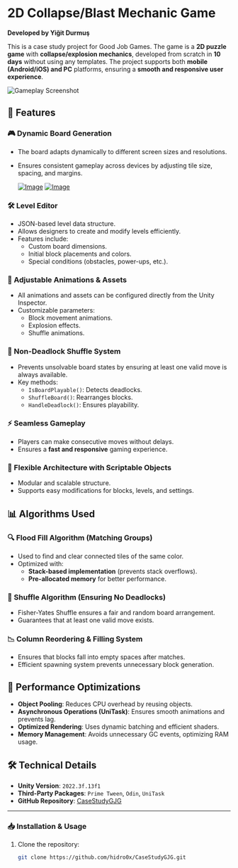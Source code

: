 # 2D Collapse/Blast Mechanic Game

**Developed by Yiğit Durmuş**  

This is a case study project for Good Job Games. The game is a **2D puzzle game** with **collapse/explosion mechanics**, developed from scratch in **10 days** without using any templates. The project supports both **mobile (Android/iOS) and PC** platforms, ensuring a **smooth and responsive user experience**.

![Gameplay Screenshot](https://youtu.be/1lrz9vP1lGY)

## 📌 Features

### 🎮 Dynamic Board Generation  
- The board adapts dynamically to different screen sizes and resolutions.  
- Ensures consistent gameplay across devices by adjusting tile size, spacing, and margins.

  [![Image](https://i.hizliresim.com/gee15nt.jpg)](https://hizliresim.com/gee15nt)
  [![Image](https://i.hizliresim.com/7ky06ht.jpg)](https://hizliresim.com/7ky06ht)

### 🛠️ Level Editor  
- JSON-based level data structure.  
- Allows designers to create and modify levels efficiently.  
- Features include:
  - Custom board dimensions.
  - Initial block placements and colors.
  - Special conditions (obstacles, power-ups, etc.).  

### 🎨 Adjustable Animations & Assets  
- All animations and assets can be configured directly from the Unity Inspector.  
- Customizable parameters:
  - Block movement animations.
  - Explosion effects.
  - Shuffle animations.  

### 🔄 Non-Deadlock Shuffle System  
- Prevents unsolvable board states by ensuring at least one valid move is always available.  
- Key methods:
  - `IsBoardPlayable()`: Detects deadlocks.
  - `ShuffleBoard()`: Rearranges blocks.
  - `HandleDeadlock()`: Ensures playability.  

### ⚡ Seamless Gameplay  
- Players can make consecutive moves without delays.  
- Ensures a **fast and responsive** gaming experience.  

### 🔧 Flexible Architecture with Scriptable Objects  
- Modular and scalable structure.  
- Supports easy modifications for blocks, levels, and settings.  

## 📊 Algorithms Used

### 🔍 Flood Fill Algorithm (Matching Groups)  
- Used to find and clear connected tiles of the same color.  
- Optimized with:
  - **Stack-based implementation** (prevents stack overflows).  
  - **Pre-allocated memory** for better performance.  

### 🔀 Shuffle Algorithm (Ensuring No Deadlocks)  
- Fisher-Yates Shuffle ensures a fair and random board arrangement.  
- Guarantees that at least one valid move exists.  

### 📉 Column Reordering & Filling System  
- Ensures that blocks fall into empty spaces after matches.  
- Efficient spawning system prevents unnecessary block generation.  

## 🚀 Performance Optimizations

- **Object Pooling**: Reduces CPU overhead by reusing objects.  
- **Asynchronous Operations (UniTask)**: Ensures smooth animations and prevents lag.  
- **Optimized Rendering**: Uses dynamic batching and efficient shaders.  
- **Memory Management**: Avoids unnecessary GC events, optimizing RAM usage.  

## 🛠️ Technical Details

- **Unity Version**: `2022.3f.13f1`  
- **Third-Party Packages**: `Prime Tween`, `Odin`, `UniTask`  
- **GitHub Repository**: [CaseStudyGJG](https://github.com/hidro0x/CaseStudyGJG)  

---

### 📥 Installation & Usage

1. Clone the repository:
   ```sh
   git clone https://github.com/hidro0x/CaseStudyGJG.git
